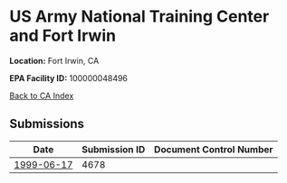 # US Army National Training Center and Fort Irwin

**Location:** Fort Irwin, CA

**EPA Facility ID:** 100000048496

[Back to CA Index](../../index.md)

## Submissions

| Date | Submission ID | Document Control Number |
|------|--------------|-------------------------|
| [1999-06-17](submissions/4678.md) | 4678 |  |
